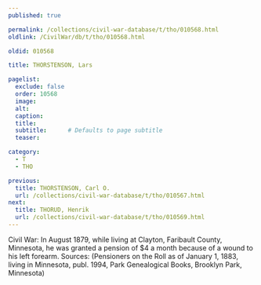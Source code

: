```yaml
---
published: true

permalink: /collections/civil-war-database/t/tho/010568.html
oldlink: /CivilWar/db/t/tho/010568.html

oldid: 010568

title: THORSTENSON, Lars

pagelist:
  exclude: false
  order: 10568
  image: 
  alt:
  caption:
  title:
  subtitle:      # Defaults to page subtitle
  teaser:

category: 
  - T 
  - THO

previous:
  title: THORSTENSON, Carl O.
  url: /collections/civil-war-database/t/tho/010567.html  
next:
  title: THORUD, Henrik
  url: /collections/civil-war-database/t/tho/010569.html   
---
```

Civil War: In August 1879, while living at Clayton, Faribault County, Minnesota, he was granted a pension of $4 a month because of a wound to his left forearm. Sources: (Pensioners on the Roll as of January 1, 1883, living in Minnesota, publ. 1994, Park Genealogical Books, Brooklyn Park, Minnesota)